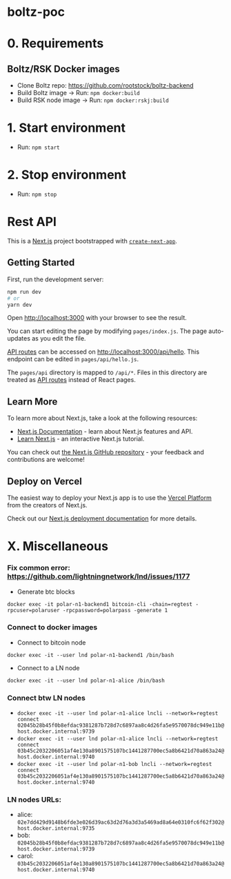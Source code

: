 # boltz-poc

# 0. Requirements

## Boltz/RSK Docker images
 - Clone Boltz repo: https://github.com/rootstock/boltz-backend
 - Build Boltz image -> Run: `npm docker:build`
 - Build RSK node image -> Run: `npm docker:rskj:build`


# 1. Start environment
- Run: `npm start`

# 2. Stop environment
- Run: `npm stop`

# Rest API

This is a [Next.js](https://nextjs.org/) project bootstrapped with [`create-next-app`](https://github.com/vercel/next.js/tree/canary/packages/create-next-app).

## Getting Started

First, run the development server:

```bash
npm run dev
# or
yarn dev
```

Open [http://localhost:3000](http://localhost:3000) with your browser to see the result.

You can start editing the page by modifying `pages/index.js`. The page auto-updates as you edit the file.

[API routes](https://nextjs.org/docs/api-routes/introduction) can be accessed on [http://localhost:3000/api/hello](http://localhost:3000/api/hello). This endpoint can be edited in `pages/api/hello.js`.

The `pages/api` directory is mapped to `/api/*`. Files in this directory are treated as [API routes](https://nextjs.org/docs/api-routes/introduction) instead of React pages.

## Learn More

To learn more about Next.js, take a look at the following resources:

- [Next.js Documentation](https://nextjs.org/docs) - learn about Next.js features and API.
- [Learn Next.js](https://nextjs.org/learn) - an interactive Next.js tutorial.

You can check out [the Next.js GitHub repository](https://github.com/vercel/next.js/) - your feedback and contributions are welcome!

## Deploy on Vercel

The easiest way to deploy your Next.js app is to use the [Vercel Platform](https://vercel.com/new?utm_medium=default-template&filter=next.js&utm_source=create-next-app&utm_campaign=create-next-app-readme) from the creators of Next.js.

Check out our [Next.js deployment documentation](https://nextjs.org/docs/deployment) for more details.

# X. Miscellaneous

### Fix common error: https://github.com/lightningnetwork/lnd/issues/1177
* Generate btc blocks

`docker exec -it polar-n1-backend1 bitcoin-cli -chain=regtest -rpcuser=polaruser -rpcpassword=polarpass -generate 1`

### Connect to docker images
* Connect to bitcoin node

`docker exec -it --user lnd polar-n1-backend1 /bin/bash`

* Connect to a LN node

`docker exec -it --user lnd polar-n1-alice /bin/bash`

### Connect btw LN nodes
* `docker exec -it --user lnd polar-n1-alice lncli --network=regtest connect 02045b28b45f0b8efdac9381287b728d7c6897aa8c4d26fa5e9570078dc949e11b@host.docker.internal:9739`
* `docker exec -it --user lnd polar-n1-alice lncli --network=regtest connect 03b45c2032206051af4e130a8901575107bc1441287700ec5a8b6421d70a863a24@host.docker.internal:9740`
* `docker exec -it --user lnd polar-n1-bob lncli --network=regtest connect 03b45c2032206051af4e130a8901575107bc1441287700ec5a8b6421d70a863a24@host.docker.internal:9740`

### LN nodes URLs:

* alice: `02e7dd429d9148b6fde3e026d39ac63d2d76a3d3a5469ad8a64e0310fc6f62f302@host.docker.internal:9735`
* bob: `02045b28b45f0b8efdac9381287b728d7c6897aa8c4d26fa5e9570078dc949e11b@host.docker.internal:9739`
* carol: `03b45c2032206051af4e130a8901575107bc1441287700ec5a8b6421d70a863a24@host.docker.internal:9740`
